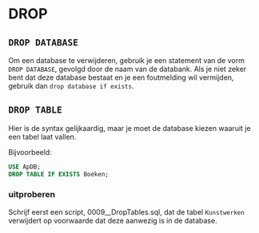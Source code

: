 # DROP

## `DROP DATABASE`

Om een database te verwijderen, gebruik je een statement van de vorm `DROP DATABASE`, gevolgd door de naam van de databank. Als je niet zeker bent dat deze database bestaat en je een foutmelding wil vermijden, gebruik dan `drop database if exists`.

## `DROP TABLE`

Hier is de syntax gelijkaardig, maar je moet de database kiezen waaruit je een tabel laat vallen. 

Bijvoorbeeld:

```sql
USE ApDB;
DROP TABLE IF EXISTS Boeken;
```

### uitproberen

Schrijf eerst een script, 0009\_\_DropTables.sql, dat de tabel `Kunstwerken` verwijdert op voorwaarde dat deze aanwezig is in de database.

